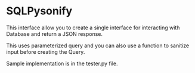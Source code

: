 # SQLPysonify

This interface allow you to create a single interface for interacting with Database and return a JSON response.

This uses parameterized query and you can also use a function to sanitize input before creating the Query.

Sample implementation is in the tester.py file.
